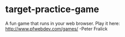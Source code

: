 # target-practice-game
A fun game that runs in your web browser.  Play it here:
http://www.pfwebdev.com/games/
-Peter Fralick
